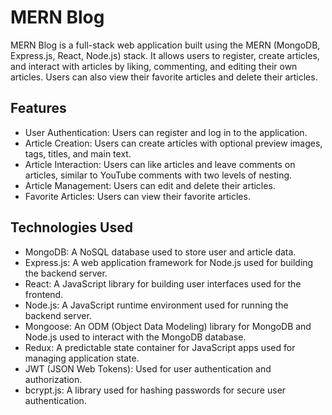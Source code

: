 # MERN Blog

MERN Blog is a full-stack web application built using the MERN (MongoDB, Express.js, React, Node.js) stack. It allows users to register, create articles, and interact with articles by liking, commenting, and editing their own articles. Users can also view their favorite articles and delete their articles.

## Features

- User Authentication: Users can register and log in to the application.
- Article Creation: Users can create articles with optional preview images, tags, titles, and main text.
- Article Interaction: Users can like articles and leave comments on articles, similar to YouTube comments with two levels of nesting.
- Article Management: Users can edit and delete their articles.
- Favorite Articles: Users can view their favorite articles.

## Technologies Used

- MongoDB: A NoSQL database used to store user and article data.
- Express.js: A web application framework for Node.js used for building the backend server.
- React: A JavaScript library for building user interfaces used for the frontend.
- Node.js: A JavaScript runtime environment used for running the backend server.
- Mongoose: An ODM (Object Data Modeling) library for MongoDB and Node.js used to interact with the MongoDB database.
- Redux: A predictable state container for JavaScript apps used for managing application state.
- JWT (JSON Web Tokens): Used for user authentication and authorization.
- bcrypt.js: A library used for hashing passwords for secure user authentication.
